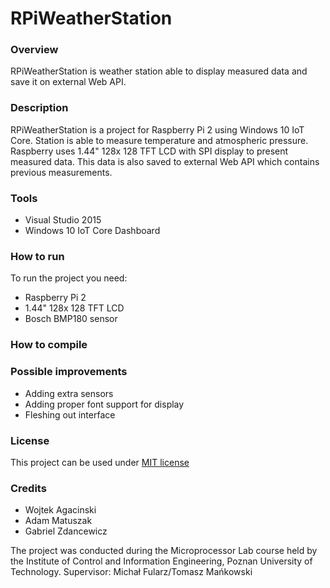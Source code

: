 <h1>RPiWeatherStation</h1>

<h3>Overview</h3>
<a>RPiWeatherStation is weather station able to display measured data and save it on external Web API.</a>

<h3>Description</h3>
<a>RPiWeatherStation is a project for Raspberry Pi 2 using Windows 10 IoT Core. Station is able to measure temperature and atmospheric pressure.
Raspberry uses 1.44" 128x 128 TFT LCD with SPI display to present measured data. This data is also saved to external Web API which contains previous measurements.</a>

<h3>Tools</h3>
<ul>
  <li>Visual Studio 2015</li>
  <li>Windows 10 IoT Core Dashboard</li>
</ul>

<h3>How to run</h3>
<a>To run the project you need:
<ul>
  <li>Raspberry Pi 2</li>
  <li>1.44" 128x 128 TFT LCD</li>
  <li>Bosch BMP180 sensor</li>
</ul></a>

<h3>How to compile</h3>


<h3>Possible improvements</h3>
<ul>
  <li>Adding extra sensors</li>
  <li>Adding proper font support for display</li>
  <li>Fleshing out interface</li>
</ul>

<h3>License</h3>
<a>This project can be used under <a href="https://github.com/PUT-PTM/RPiWeatherStation/blob/develop/LICENSE.md#the-mit-license-mit">MIT license</a></a>

<h3>Credits</h3>
<ul>
  <li>Wojtek Agacinski</li>
  <li>Adam Matuszak</li>
  <li>Gabriel Zdancewicz</li>
</ul>

The project was conducted during the Microprocessor Lab course held by the Institute of Control and Information Engineering, Poznan University of Technology.
Supervisor: Michał Fularz/Tomasz Mańkowski
